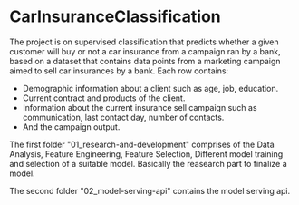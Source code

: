 # CarInsuranceClassification
The project is on supervised classification that predicts whether a given customer will buy or not a car insurance from a campaign ran by a bank, based on a dataset that contains data points from a marketing campaign aimed to sell car insurances by a bank. Each row contains:
- Demographic information about a client such as age, job, education.
- Current contract and products of the client.
- Information about the current insurance sell campaign such as communication, last contact day, number of contacts.
- And the campaign output.

The first folder "01_research-and-development" comprises of the Data Analysis, Feature Engineering, Feature Selection, Different model training and selection of a suitable model. Basically the reasearch part to finalize a model.

The second folder "02_model-serving-api" contains the model serving api.
